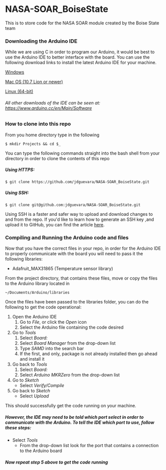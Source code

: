 # NASA-SOAR_BoiseState
This is to store code for the NASA SOAR module created by the Boise State team

### Downloading the Arduino IDE 
While we are using C in order to program our Arduino, it would be best to use the Arduino IDE to better interface with the board. You can use the following download links to install the latest Arduino IDE for your machine.

[Windows](https://www.arduino.cc/download_handler.php?f=/arduino-1.8.3-windows.exe)

[Mac OS (10.7 Lion or newer)](https://www.arduino.cc/download_handler.php?f=/arduino-1.8.3-macosx.zip)

[Linux (64-bit)](https://www.arduino.cc/download_handler.php?f=/arduino-1.8.3-linux64.tar.xz)

###### All other downloads of the IDE can be seen at: https://www.arduino.cc/en/Main/Software

### How to clone into this repo
From you home directory type in the following

	$ mkdir Projects && cd $_

You can type the following commands straight into the bash shell from your directory in order to clone the contents of this repo

##### Using HTTPS:

	$ git clone https://github.com/jdguevara/NASA-SOAR_BoiseState.git
##### Using SSH:

	$ git clone git@github.com:jdguevara/NASA-SOAR_BoiseState.git
Using SSH is a faster and safer way to upload and download changes to and from the repo. If you'd like to learn how to generate an SSH key ,and upload it to GitHub, you can find the article [here](https://help.github.com/articles/connecting-to-github-with-ssh/).

### Compiling and Running the Arduino code and files
Now that you have the correct files in your repo, in order for the Arduino IDE to properly communicate with the board you will need to pass it the following libraries:

- Adafruit_MAX31865 (Temperature sensor library)

From the project directory, that contains these files, move or copy the files to the Arduino library located in 

	~/Documents/Arduino/libraries
Once the files have been passed to the libraries folder, you can do the following to get the code operational:

1. Open the Arduino IDE
	1. Go to _File_, or click the _Open_ icon
	2. Select the Arduino file containing the code desired
2. Go to _Tools_ 
	1. Select _Board:_ 
	2. Select _Board Manager_ from the drop-down list
	3. Type _SAMD_ into the search bar
	4. If the first, and only, package is not already installed then go ahead and install it
3. Go back to _Tools_
	1. Select _Board:_
	2. Select _Arduino MKRZero_ from the drop-down list
4. Go to _Sketch_
	* Select _Verify/Compile_
5. Go back to _Sketch_
	* Select _Upload_

This should successfully get the code running on your machine. 

##### However, the IDE may need to be told which port select in order to communicate with the Arduino. To tell the IDE which port to use, follow these steps:

* Select _Tools_
	* From the drop-down list look for the port that contains a connection to the Arduino board

##### Now repeat step 5 above to get the code running
